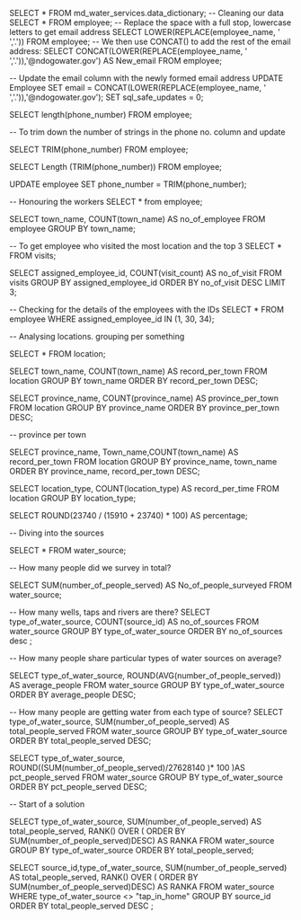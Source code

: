 SELECT * FROM md_water_services.data_dictionary;
-- Cleaning our data
SELECT *
FROM employee;
-- Replace the space with a full stop, lowercase letters to get email address
SELECT
LOWER(REPLACE(employee_name, ' ','.'))
FROM
employee;
-- We then use CONCAT() to add the rest of the email address:
SELECT
CONCAT(LOWER(REPLACE(employee_name, ' ','.')),'@ndogowater.gov') AS New_email
FROM
employee;

-- Update the email column with the newly formed email address 
UPDATE Employee
SET email = CONCAT(LOWER(REPLACE(employee_name, ' ','.')),'@ndogowater.gov');
SET sql_safe_updates = 0;

SELECT 
length(phone_number)
FROM employee;

-- To trim down the number of strings in the phone no. column and update 

SELECT 
TRIM(phone_number)
FROM employee;

SELECT 
Length (TRIM(phone_number))
FROM employee;

UPDATE employee
SET phone_number = TRIM(phone_number);

-- Honouring the workers
SELECT * 
from employee;

SELECT town_name,
COUNT(town_name) AS no_of_employee
FROM employee
GROUP BY town_name;

-- To get employee who visited the most location and the top 3
SELECT *
FROM visits;

SELECT assigned_employee_id,
COUNT(visit_count) AS no_of_visit
FROM visits
GROUP BY assigned_employee_id
ORDER BY no_of_visit DESC
LIMIT 3;

-- Checking for the details of the employees with the IDs
SELECT *
FROM employee
WHERE assigned_employee_id IN (1, 30, 34); 

-- Analysing locations. grouping per something

SELECT *
FROM location;

SELECT town_name, COUNT(town_name) AS record_per_town
FROM location
GROUP BY town_name
ORDER BY record_per_town DESC;

SELECT province_name, COUNT(province_name) AS province_per_town
FROM location
GROUP BY province_name
ORDER BY province_per_town DESC;

-- province per town

SELECT province_name, Town_name,COUNT(town_name) AS record_per_town
FROM location
GROUP BY province_name, town_name
ORDER BY province_name, record_per_town DESC;

SELECT location_type, COUNT(location_type) AS record_per_time
FROM location
GROUP BY location_type;

SELECT ROUND(23740 / (15910 + 23740) * 100) AS percentage;

-- Diving into the sources

SELECT * 
FROM water_source;

-- How many people did we survey in total?

SELECT SUM(number_of_people_served) AS No_of_people_surveyed
FROM water_source;

-- How many wells, taps and rivers are there?
SELECT type_of_water_source, COUNT(source_id) AS no_of_sources
FROM water_source
GROUP BY type_of_water_source
ORDER BY no_of_sources desc ;

-- How many people share particular types of water sources on average?

SELECT type_of_water_source, ROUND(AVG(number_of_people_served)) AS average_people
FROM water_source
GROUP BY type_of_water_source
ORDER BY average_people DESC;

-- How many people are getting water from each type of source?
SELECT type_of_water_source, SUM(number_of_people_served) AS total_people_served
FROM water_source
GROUP BY type_of_water_source
ORDER BY total_people_served DESC;

SELECT type_of_water_source, ROUND((SUM(number_of_people_served)/27628140 )* 100 )AS pct_people_served
FROM water_source
GROUP BY type_of_water_source
ORDER BY pct_people_served DESC;

-- Start of a solution

SELECT type_of_water_source, 
SUM(number_of_people_served) AS total_people_served,
RANK() OVER ( ORDER BY SUM(number_of_people_served)DESC) AS RANKA
FROM water_source
GROUP BY type_of_water_source
ORDER BY total_people_served;

SELECT source_id,type_of_water_source,
SUM(number_of_people_served) AS total_people_served,
RANK() OVER ( ORDER BY SUM(number_of_people_served)DESC) AS RANKA
FROM water_source
WHERE type_of_water_source <> "tap_in_home"
GROUP BY source_id 
ORDER BY total_people_served DESC ;










